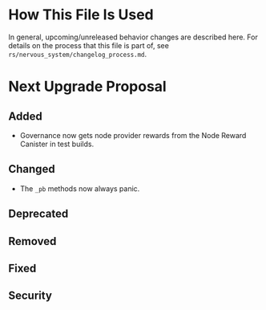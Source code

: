 # How This File Is Used

In general, upcoming/unreleased behavior changes are described here. For details
on the process that this file is part of, see
`rs/nervous_system/changelog_process.md`.

# Next Upgrade Proposal

## Added

* Governance now gets node provider rewards from the Node Reward Canister in test builds.

## Changed

* The `_pb` methods now always panic.

## Deprecated

## Removed

## Fixed

## Security

